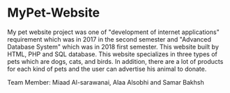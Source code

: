 # MyPet-Website

My pet website project was one of "development of internet applications" requirement which
was in 2017 in the second semester and "Advanced Database System" which was in 2018 first semester. This website built by HTML, PHP and SQL database. This website specializes in three types of pets which are dogs, cats, and birds. In addition, there are a
lot of products for each kind of pets and the user can advertise his animal to donate.

Team Member: Miaad Al-sarawanai, Alaa Alsobhi and Samar Bakhsh
